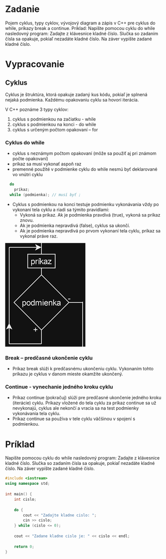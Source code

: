 # Zadanie

Pojem cyklus, typy cyklov, vývojový diagram a zápis v C++ pre cyklus do while, príkazy break a continue.
Príklad: Napíšte pomocou cyklu do while nasledovný program: Zadajte z klávesnice kladné číslo. Slučka so zadaním čísla sa opakuje, pokiaľ nezadáte kladné číslo. Na záver vypíšte zadané kladné číslo.

# Vypracovanie

## Cyklus

Cyklus je štruktúra, ktorá opakuje zadaný kus kódu, pokiaľ je splnená nejaká podmienka. Každému opakovaniu cyklu sa hovorí iterácia.

V C++ poznáme 3 typy cyklov:

1. cyklus s podmienkou na začiatku - while
2. cyklus s podmienkou na konci - do while
3. cyklus s určeným počtom opakovaní – for

### Cyklus do while

- cyklus s neznámym počtom opakovaní (môže sa použiť aj pri známom počte opakovaní)
- príkaz sa musí vykonať aspoň raz
- premenné použité v podmienke cyklu do while nesmú byť deklarované vo vnútri cyklu

```cpp
  do
    príkaz;
  while (podmienka); // musí byť ;
```

- Cyklus s podmienkou na konci testuje podmienku vykonávania vždy po vykonaní tela cyklu a riadi sa týmito pravidlami:
  - Vykoná sa príkaz. Ak je podmienka pravdivá (true), vykoná sa príkaz znovu.
  - Ak je podmienka nepravdivá (false), cyklus sa ukončí.
  - Ak je podmienka nepravdivá po prvom vykonaní tela cyklu, príkaz sa vykonal práve raz.

![ahoj](do-while.png)

### Break – predčasné ukončenie cyklu

- Príkaz break slúži k predčasnému ukončeniu cyklu. Vykonaním tohto príkazu je cyklus v danom mieste okamžite ukončený.

### Continue - vynechanie jedného kroku cyklu

- Príkaz continue (pokračuj) slúži pre predčasné ukončenie jedného kroku (iterácie) cyklu. Príkazy vložené do tela cyklu za príkaz continue sa už nevykonajú, cyklus ale nekončí a vracia sa na test podmienky vykonávania tela cyklu.
- Príkaz continue sa používa v tele cyklu väčšinou v spojení s podmienkou.

# Príklad

Napíšte pomocou cyklu do while nasledovný program: Zadajte z klávesnice kladné číslo. Slučka so zadaním čísla sa opakuje, pokiaľ nezadáte kladné číslo. Na záver vypíšte zadané kladné číslo.

```cpp
#include <iostream>
using namespace std;

int main() {
	int cislo;

	do {
		cout << "Zadajte kladne cislo: ";
		cin >> cislo;
	} while (cislo <= 0);

	cout << "Zadane kladne cislo je: " << cislo << endl;

	return 0;
}
```
